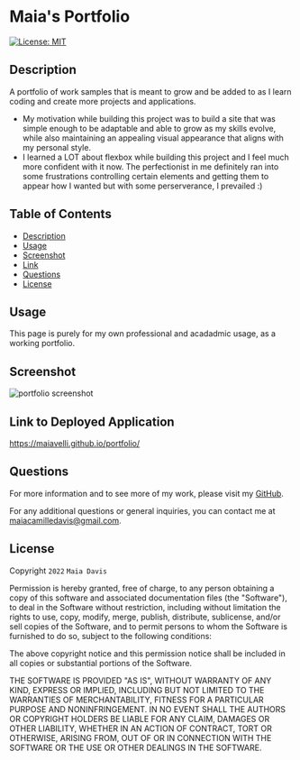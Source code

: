 # Maia's Portfolio
[![License: MIT](https://img.shields.io/badge/License-MIT-yellow.svg)](https://opensource.org/licenses/MIT)

## Description

A portfolio of work samples that is meant to grow and be added to as I learn coding and create more projects and applications. 

- My motivation while building this project was to build a site that was simple enough to be adaptable and able to grow as my skills evolve, while also maintaining an appealing visual appearance that aligns with my personal style.
- I learned a LOT about flexbox while building this project and I feel much more confident with it now. The perfectionist in me definitely ran into some frustrations controlling certain elements and getting them to appear how I wanted but with some perserverance, I prevailed :) 

## Table of Contents

- [Description](#description)
- [Usage](#usage)
- [Screenshot](#screenshot)
- [Link](#link-to-deployed-application)
- [Questions](#questions)
- [License](#license)

## Usage

This page is purely for my own professional and acadadmic usage, as a working portfolio. 

## Screenshot
![portfolio screenshot](./assets/images/portfolio.gif) 

## Link to Deployed Application
https://maiavelli.github.io/portfolio/

## Questions 
For more information and to see more of my work, please visit my [GitHub](https://github.com/maiavelli/).

For any additional questions or general inquiries, you can contact me at [maiacamilledavis@gmail.com](mailto:maiacamilledavis@gmail.com).

## License 

Copyright `2022` `Maia Davis`

Permission is hereby granted, free of charge, to any person obtaining a copy of this software and associated documentation files (the "Software"), to deal in the Software without restriction, including without limitation the rights to use, copy, modify, merge, publish, distribute, sublicense, and/or sell copies of the Software, and to permit persons to whom the Software is furnished to do so, subject to the following conditions:

The above copyright notice and this permission notice shall be included in all copies or substantial portions of the Software.

THE SOFTWARE IS PROVIDED "AS IS", WITHOUT WARRANTY OF ANY KIND, EXPRESS OR IMPLIED, INCLUDING BUT NOT LIMITED TO THE WARRANTIES OF MERCHANTABILITY, FITNESS FOR A PARTICULAR PURPOSE AND NONINFRINGEMENT. IN NO EVENT SHALL THE AUTHORS OR COPYRIGHT HOLDERS BE LIABLE FOR ANY CLAIM, DAMAGES OR OTHER LIABILITY, WHETHER IN AN ACTION OF CONTRACT, TORT OR OTHERWISE, ARISING FROM, OUT OF OR IN CONNECTION WITH THE SOFTWARE OR THE USE OR OTHER DEALINGS IN THE SOFTWARE.

